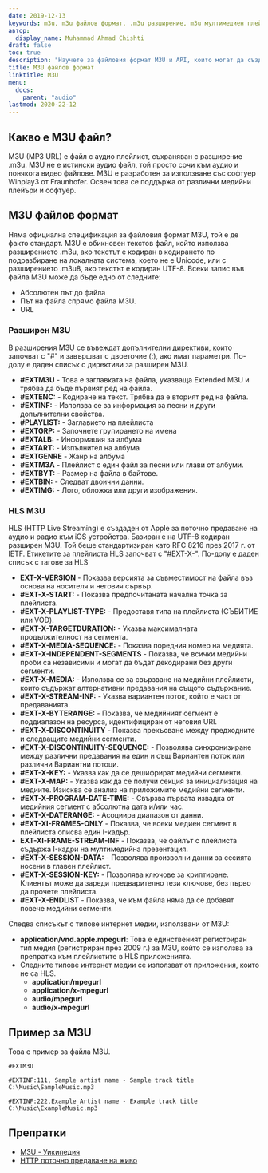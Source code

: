```yaml
---
date: 2019-12-13
keywords: m3u, m3u файлов формат, .m3u разширение, m3u мултимедиен плейлист, m3u плейлист формат
автор:
  display_name: Muhammad Ahmad Chishti
draft: false
toc: true
description: "Научете за файловия формат M3U и API, които могат да създават и отварят M3U файлове."
title: M3U файлов формат
linktitle: M3U
menu:
  docs:
    parent: "audio"
lastmod: 2020-22-12
---
```


## Какво е M3U файл? ##

M3U (MP3 URL) е файл с аудио плейлист, съхраняван с разширение .m3u. M3U не е истински аудио файл, той просто сочи към аудио и понякога видео файлове. M3U е разработен за използване със софтуер Winplay3 от Fraunhofer. Освен това се поддържа от различни медийни плейъри и софтуер.

## M3U файлов формат

Няма официална спецификация за файловия формат M3U, той е де факто стандарт. M3U е обикновен текстов файл, който използва разширението .m3u, ако текстът е кодиран в кодирането по подразбиране на локалната система, което не е Unicode, или с разширението .m3u8, ако текстът е кодиран UTF-8. Всеки запис във файла M3U може да бъде едно от следните:

- Абсолютен път до файла
- Път на файла спрямо файла M3U.
- URL

### Разширен M3U ###

В разширения M3U се въвеждат допълнителни директиви, които започват с "#" и завършват с двоеточие (:), ако имат параметри. По-долу е даден списък с директиви за разширен M3U.

- **#EXTM3U** - Това е заглавката на файла, указваща Extended M3U и трябва да бъде първият ред на файла.
- **#EXTENC:** - Кодиране на текст. Трябва да е вторият ред на файла.
- **#EXTINF:** - Използва се за информация за песни и други допълнителни свойства.
- **#PLAYLIST:** - Заглавието на плейлиста
- **#EXTGRP:** - Започнете групирането на имена
- **#EXTALB:** - Информация за албума
- **#EXTART:** - Изпълнител на албума
- **#EXTGENRE** - Жанр на албума
- **#EXTM3A** - Плейлист с един файл за песни или глави от албуми.
- **#EXTBYT:** - Размер на файла в байтове.
- **#EXTBIN:** - Следват двоични данни.
- **#EXTIMG:** - Лого, обложка или други изображения.

### HLS M3U ###

HLS (HTTP Live Streaming) е създаден от Apple за поточно предаване на аудио и радио към iOS устройства. Базиран е на UTF-8 кодиран разширен M3U. Той беше стандартизиран като RFC 8216 през 2017 г. от IETF. Етикетите за плейлиста HLS започват с "#EXT-X-". По-долу е даден списък с тагове за HLS

- **EXT-X-VERSION** - Показва версията за съвместимост на файла въз основа на носителя и неговия сървър.
- **#EXT-X-START:** - Показва предпочитаната начална точка за плейлиста.
- **#EXT-X-PLAYLIST-TYPE:** - Предоставя типа на плейлиста (СЪБИТИЕ или VOD).
- **#EXT-X-TARGETDURATION:** - Указва максималната продължителност на сегмента.
- **#EXT-X-MEDIA-SEQUENCE:** - Показва поредния номер на медията.
- **#EXT-X-INDEPENDENT-SEGMENTS** - Показва, че всички медийни проби са независими и могат да бъдат декодирани без други сегменти.
- **#EXT-X-MEDIA:** - Използва се за свързване на медийни плейлисти, които съдържат алтернативни предавания на същото съдържание.
- **#EXT-X-STREAM-INF:** - Указва вариантен поток, който е част от предаванията.
- **#EXT-X-BYTERANGE:** - Показва, че медийният сегмент е поддиапазон на ресурса, идентифициран от неговия URI.
- **#EXT-X-DISCONTINUITY** - Показва прекъсване между предходните и следващите медийни сегменти.
- **#EXT-X-DISCONTINUITY-SEQUENCE:** - Позволява синхронизиране между различни предавания на един и същ Вариантен поток или различни Вариантни потоци.
- **#EXT-X-KEY:** - Указва как да се дешифрират медийни сегменти.
- **#EXT-X-MAP:** - Указва как да се получи секция за инициализация на медиите. Изисква се анализ на приложимите медийни сегменти.
- **#EXT-X-PROGRAM-DATE-TIME:** - Свързва първата извадка от медийния сегмент с абсолютна дата и/или час.
- **#EXT-X-DATERANGE:** - Асоциира диапазон от данни.
- **#EXT-XI-FRAMES-ONLY** - Показва, че всеки медиен сегмент в плейлиста описва един I-кадър.
- **EXT-XI-FRAME-STREAM-INF** - Показва, че файлът с плейлиста съдържа I-кадри на мултимедийна презентация.
- **#EXT-X-SESSION-DATA:** - Позволява произволни данни за сесията
носени в главен плейлист.
- **#EXT-X-SESSION-KEY:** - Позволява ключове за криптиране. Клиентът може да зареди предварително тези ключове, без първо да прочете плейлиста.
- **#EXT-X-ENDLIST** - Показва, че към файла няма да се добавят повече медийни сегменти.

Следва списъкът с типове интернет медии, използвани от M3U:

- **application/vnd.apple.mpegurl**: Това е единственият регистриран тип медия (регистриран през 2009 г.) за M3U, който се използва за препратка към плейлистите в HLS приложенията.
- Следните типове интернет медии се използват от приложения, които не са HLS.
  - **application/mpegurl**
  - **application/x-mpegurl**
  - **audio/mpegurl**
  - **audio/x-mpegurl**

## Пример за M3U ##

Това е пример за файла M3U.

```console
#EXTM3U

#EXTINF:111, Sample artist name - Sample track title
C:\Music\SampleMusic.mp3

#EXTINF:222,Example Artist name - Example track title
C:\Music\ExampleMusic.mp3
```
## Препратки ##

- [M3U - Уикипедия](https://en.wikipedia.org/wiki/M3U)
- [HTTP поточно предаване на живо](https://tools.ietf.org/html/rfc8216)

